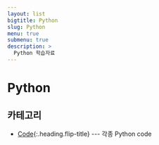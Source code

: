 ```yaml
---
layout: list
bigtitle: Python
slug: Python
menu: true
submenu: true
description: >
  Python 학습자료
---
```


# Python

## 카테고리

* [Code]{:.heading.flip-title} --- 각종 Python code

[Code]: /Code/